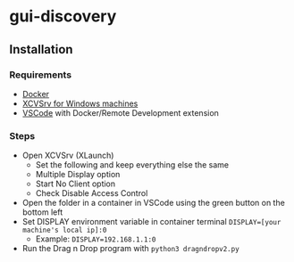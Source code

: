 # gui-discovery
## Installation
### Requirements
- [Docker](https://www.docker.com/products/docker-desktop)
- [XCVSrv for Windows machines](https://sourceforge.net/projects/vcxsrv/)
- [VSCode](https://code.visualstudio.com/) with Docker/Remote Development extension
### Steps
  - Open XCVSrv (XLaunch)
    - Set the following and keep everything else the same
    - Multiple Display option
    - Start No Client option
    - Check Disable Access Control
  - Open the folder in a container in VSCode using the green button on the bottom left
  - Set DISPLAY environment variable in container terminal ``` DISPLAY=[your machine's local ip]:0 ```
    - Example: ``` DISPLAY=192.168.1.1:0 ```
  - Run the Drag n Drop program with ``` python3 dragndropv2.py ```